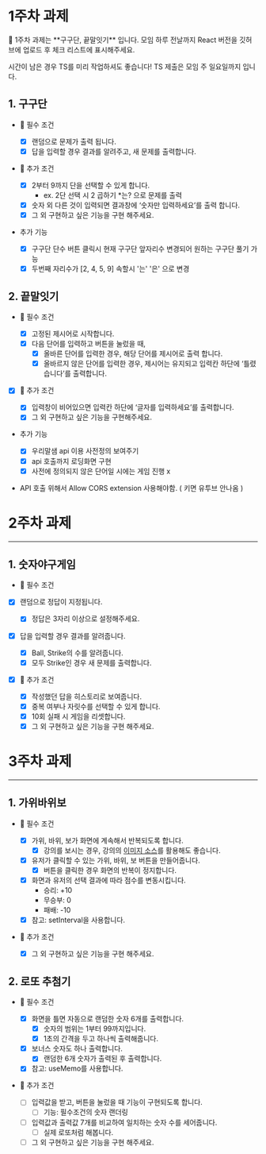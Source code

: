 # 1주차 과제

<aside>
💛 1주차 과제는 **구구단, 끝말잇기** 입니다.
모임 하루 전날까지 React 버전을 깃허브에 업로드 후 체크 리스트에 표시해주세요.

시간이 남은 경우 TS를 미리 작업하셔도 좋습니다!
TS 제출은 모임 주 일요일까지 입니다.

</aside>

## 1. 구구단

- 🚩 필수 조건

  - [x] 랜덤으로 문제가 출력 됩니다.
  - [x] 답을 입력할 경우 결과를 알려주고, 새 문제를 출력합니다.

- 🌟 추가 조건

  - [x] 2부터 9까지 단을 선택할 수 있게 합니다.
    - ex. 2단 선택 시 2 곱하기 \*는? 으로 문제를 출력
  - [x] 숫자 외 다른 것이 입력되면 결과창에 ‘숫자만 입력하세요’를 출력 합니다.
  - [x] 그 외 구현하고 싶은 기능을 구현 해주세요.

- 추가 기능
  - [x] 구구단 단수 버튼 클릭시 현재 구구단 앞자리수 변경되어 원하는 구구단 풀기 가능
  - [x] 두번째 자리수가 [2, 4, 5, 9] 속할시 '는' '은' 으로 변경

## 2. 끝말잇기

- 🚩 필수 조건

  - [x] 고정된 제시어로 시작합니다.
  - [x] 다음 단어를 입력하고 버튼을 눌렀을 때,
    - [x] 올바른 단어를 입력한 경우, 해당 단어를 제시어로 출력 합니다.
    - [x] 올바르지 않은 단어를 입력한 경우, 제시어는 유지되고 입력칸 하단에 ‘틀렸습니다’를 출력합니다.

- [x] 🌟 추가 조건

  - [x] 입력창이 비어있으면 입력칸 하단에 ‘글자를 입력하세요’를 출력합니다.
  - [x] 그 외 구현하고 싶은 기능을 구현해주세요.

- 추가 기능

  - [x] 우리말샘 api 이용 사전정의 보여주기
  - [x] api 호출까지 로딩화면 구현
  - [x] 사전에 정의되지 않은 단어일 시에는 게임 진행 x

- API 호출 위해서 Allow CORS extension 사용해야함. ( 키면 유투브 안나옴 )

# 2주차 과제

---

## 1. 숫자야구게임

- 🚩 필수 조건
- [x] 랜덤으로 정답이 지정됩니다.
  - [x] 정답은 3자리 이상으로 설정해주세요.
- [x] 답을 입력할 경우 결과를 알려줍니다.

  - [x] Ball, Strike의 수를 알려줍니다.
  - [x] 모두 Strike인 경우 새 문제를 출력합니다.

- [x] 🌟 추가 조건
  - [x] 작성했던 답을 히스토리로 보여줍니다.
  - [x] 중복 여부나 자릿수를 선택할 수 있게 합니다.
  - [x] 10회 실패 시 게임을 리셋합니다.
  - [x] 그 외 구현하고 싶은 기능을 구현 해주세요.

# 3주차 과제

---

## 1. 가위바위보

- 🚩 필수 조건

  - [x] 가위, 바위, 보가 화면에 계속해서 반복되도록 합니다.
    - [x] 강의를 보시는 경우, 강의의 [이미지 소스](http://en.pimg.jp/023/182/267/1/23182267.jpg)를 활용해도 좋습니다.
  - [x] 유저가 클릭할 수 있는 가위, 바위, 보 버튼을 만들어줍니다.
    - [x] 버튼을 클릭한 경우 화면의 반복이 정지합니다.
  - [x] 화면과 유저의 선택 결과에 따라 점수를 변동시킵니다.
    - 승리: +10
    - 무승부: 0
    - 패배: -10
  - [x] 참고: setInterval을 사용합니다.

- 🌟 추가 조건
  - [x] 그 외 구현하고 싶은 기능을 구현 해주세요.

## 2. 로또 추첨기

- 🚩 필수 조건

  - [x] 화면을 틀면 자동으로 랜덤한 숫자 6개를 출력합니다.
    - [x] 숫자의 범위는 1부터 99까지입니다.
    - [x] 1초의 간격을 두고 하나씩 출력해줍니다.
  - [x] 보너스 숫자도 하나 출력합니다.
    - [x] 랜덤한 6개 숫자가 출력된 후 출력합니다.
  - [x] 참고: useMemo를 사용합니다.

- 🌟 추가 조건
  - [ ] 입력값을 받고, 버튼을 눌렀을 때 기능이 구현되도록 합니다.
    - [ ] 기능: 필수조건의 숫자 랜더링
  - [ ] 입력값과 출력값 7개를 비교하여 일치하는 숫자 수를 세어줍니다.
    - [ ] 실제 로또처럼 해봅니다.
  - [ ] 그 외 구현하고 싶은 기능을 구현 해주세요.
